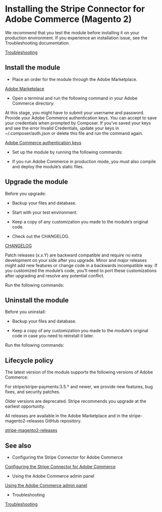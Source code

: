 # Installing the Stripe Connector for Adobe Commerce (Magento 2)

We recommend that you test the module before installing it on your production environment. If you experience an installation issue, see the Troubleshooting documentation.

[Troubleshooting](/connectors/adobe-commerce/troubleshooting)

## Install the module

- Place an order for the module through the Adobe Marketplace.

[Adobe Marketplace](https://marketplace.magento.com/stripe-stripe-payments.html)

- Open a terminal and run the following command in your Adobe Commerce directory:

At this stage, you might have to submit your username and password. Provide your Adobe Commerce authentication keys. You can accept to save your credentials when prompted by Composer. If you’ve saved your keys and see the error Invalid Credentials, update your keys in ~/.composer/auth.json or delete this file and run the command again.

[Adobe Commerce authentication keys](https://devdocs.magento.com/guides/v2.3/install-gde/prereq/connect-auth.html)

- Set up the module by running the following commands:

- If you run Adobe Commerce in production mode, you must also compile and deploy the module’s static files.

## Upgrade the module

Before you upgrade:

- Backup your files and database.

- Start with your test environment.

- Keep a copy of any customization you made to the module’s original code.

- Check out the CHANGELOG.

[CHANGELOG](https://github.com/stripe/stripe-magento2-releases/blob/master/CHANGELOG.md)

Patch releases (x.x.Y) are backward compatible and require no extra development on your side after you upgrade. Minor and major releases might add new features or change code in a backwards incompatible way. If you customized the module’s code, you’ll need to port these customizations after upgrading and resolve any potential conflict.

Run the following commands:

## Uninstall the module

Before you uninstall:

- Backup your files and database.

- Keep a copy of any customization you made to the module’s original code in case you need to reinstall it later.

Run the following commands:

## Lifecycle policy

The latest version of the module supports the following versions of Adobe Commerce:

For stripe/stripe-payments:3.5.* and newer, we provide new features, bug fixes, and security patches.

Older versions are deprecated. Stripe recommends you upgrade at the earliest opportunity.

All releases are available in the Adobe Marketplace and in the stripe-magento2-releases GitHub repository.

[stripe-magento2-releases](https://github.com/stripe/stripe-magento2-releases)

## See also

- Configuring the Stripe Connector for Adobe Commerce

[Configuring the Stripe Connector for Adobe Commerce](/connectors/adobe-commerce/configuration)

- Using the Adobe Commerce admin panel

[Using the Adobe Commerce admin panel](/connectors/adobe-commerce/admin)

- Troubleshooting

[Troubleshooting](/connectors/adobe-commerce/troubleshooting)
